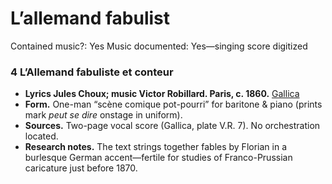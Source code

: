 # L’allemand fabulist

Contained music?: Yes
Music documented: Yes—singing score digitized

### 4 L’Allemand fabuliste et conteur

- **Lyrics Jules Choux; music Victor Robillard. Paris, c. 1860.** [Gallica](https://gallica.bnf.fr/ark%3A/12148/bpt6k11645268?utm_source=chatgpt.com)
- **Form.** One-man “scène comique pot-pourri” for baritone & piano (prints mark *peut se dire* onstage in uniform).
- **Sources.** Two-page vocal score (Gallica, plate V.R. 7). No orchestration located.
- **Research notes.** The text strings together fables by Florian in a burlesque German accent—fertile for studies of Franco-Prussian caricature just before 1870.